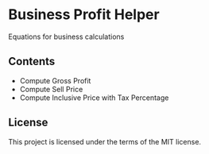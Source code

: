 # Business Profit Helper
Equations for business calculations

## Contents
- Compute Gross Profit
- Compute Sell Price
- Compute Inclusive Price with Tax Percentage

## License
This project is licensed under the terms of the MIT license.
